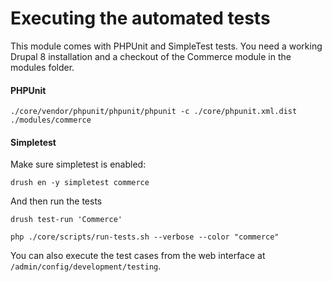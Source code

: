 # Executing the automated tests

This module comes with PHPUnit and SimpleTest tests. You need a working Drupal 8
installation and a checkout of the Commerce module in the modules folder.

#### PHPUnit

    ./core/vendor/phpunit/phpunit/phpunit -c ./core/phpunit.xml.dist ./modules/commerce

#### Simpletest

Make sure simpletest is enabled:

    drush en -y simpletest commerce

And then run the tests

    drush test-run 'Commerce'

    php ./core/scripts/run-tests.sh --verbose --color "commerce"

You can also execute the test cases from the web interface at ``/admin/config/development/testing``.
